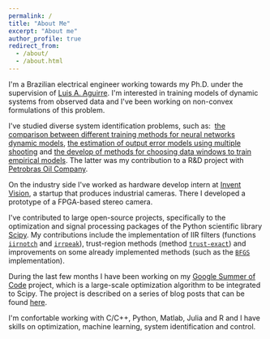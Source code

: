 ```yaml
---
permalink: /
title: "About Me"
excerpt: "About me"
author_profile: true
redirect_from: 
  - /about/
  - /about.html
---
```


I'm a Brazilian electrical engineer working towards my Ph.D. under the supervision of [Luis A. Aguirre](https://scholar.google.com.br/citations?user=_zkC6_kAAAAJ&hl=en). I'm interested in training models of dynamic systems from observed data and I've been working on non-convex formulations of this problem.

I've studied diverse system identification problems, such as:  [the comparison between different training methods for neural networks dynamic models](https://arxiv.org/abs/1706.07119v1), [the estimation of output error models using multiple shooting](https://antonior92.github.io/files/2017-IFAC.pdf) and [the develop of methods for choosing data windows to train empirical models](http://www.sciencedirect.com/science/article/pii/S2405896315008915). The latter was my contribution to a R&D project with [Petrobras Oil Company](http://www.petrobras.com.br/en/).

On the industry side I've worked as hardware develop intern at [Invent Vision](http://www.ivision.ind.br), a startup that produces industrial cameras. There I developed a prototype of a FPGA-based stereo camera. 

I've contributed to large open-source projects, specifically to the optimization and signal processing packages of the Python scientific library [Scipy](https://www.scipy.org/scipylib/index.html). My contributions include the implementation of IIR filters (functions [``iirnotch``](http://scipy.github.io/devdocs/generated/scipy.signal.iirnotch.html#scipy.signal.iirnotch) and [``irrpeak``](http://scipy.github.io/devdocs/generated/scipy.signal.iirpeak.html#scipy.signal.iirpeak)), trust-region methods (method [``trust-exact``](http://scipy.github.io/devdocs/optimize.minimize-trustexact.html)) and  improvements on some already implemented methods (such as the [``BFGS``](http://scipy.github.io/devdocs/optimize.minimize-bfgs.html) implementation). 

During the last few months I have been working on my [Google Summer of Code](https://summerofcode.withgoogle.com) project, which is a large-scale optimization algorithm to be integrated to Scipy. The project is described on a series of blog posts that can be found [here](https://antonior92.github.io/tags/#gsoc-2017).

I'm confortable working with C/C++, Python, Matlab, Julia and R and I have skills on optimization, machine learning, system identification and control.




